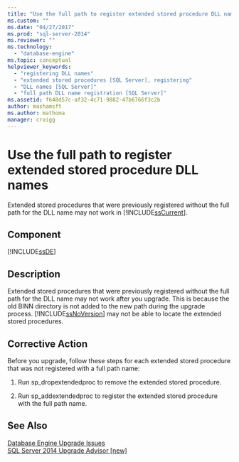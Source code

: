 ```yaml
---
title: "Use the full path to register extended stored procedure DLL names | Microsoft Docs"
ms.custom: ""
ms.date: "04/27/2017"
ms.prod: "sql-server-2014"
ms.reviewer: ""
ms.technology: 
  - "database-engine"
ms.topic: conceptual
helpviewer_keywords: 
  - "registering DLL names"
  - "extended stored procedures [SQL Server], registering"
  - "DLL names [SQL Server]"
  - "full path DLL name registration [SQL Server]"
ms.assetid: f648d57c-af32-4c71-9882-47b6766f3c2b
author: mashamsft
ms.author: mathoma
manager: craigg
---
```

# Use the full path to register extended stored procedure DLL names
  Extended stored procedures that were previously registered without the full path for the DLL name may not work in [!INCLUDE[ssCurrent](../../includes/sscurrent-md.md)].  
  
## Component  
 [!INCLUDE[ssDE](../../includes/ssde-md.md)]  
  
## Description  
 Extended stored procedures that were previously registered without the full path for the DLL name may not work after you upgrade. This is because the old BINN directory is not added to the new path during the upgrade process. [!INCLUDE[ssNoVersion](../../includes/ssnoversion-md.md)] may not be able to locate the extended stored procedures.  
  
## Corrective Action  
 Before you upgrade, follow these steps for each extended stored procedure that was not registered with a full path name:  
  
1.  Run sp_dropextendedproc to remove the extended stored procedure.  
  
2.  Run sp_addextendedproc to register the extended stored procedure with the full path name.  
  
## See Also  
 [Database Engine Upgrade Issues](../../../2014/sql-server/install/database-engine-upgrade-issues.md)   
 [SQL Server 2014 Upgrade Advisor &#91;new&#93;](sql-server-2014-upgrade-advisor.md)  
  
  
